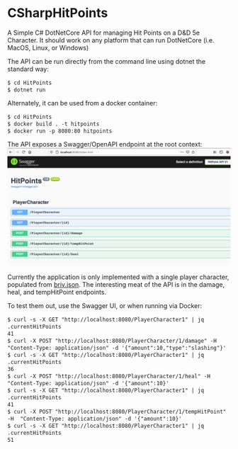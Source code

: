 # CSharpHitPoints
A Simple C# DotNetCore API for managing Hit Points on a D&D 5e Character. It should work on any platform that can run DotNetCore (i.e. MacOS, Linux, or Windows)

The API can be run directly from the command line using dotnet the standard way:

``` shell
$ cd HitPoints
$ dotnet run
```

Alternately, it can be used from a docker container:

``` shell
$ cd HitPoints
$ docker build . -t hitpoints
$ docker run -p 8080:80 hitpoints
```

The API exposes a Swagger/OpenAPI endpoint at the root context:
![](doc/swagger.png)

Currently the application is only implemented with a single player character, populated from [briv.json](HitPoints/briv.json). The interesting meat of the API is in the damage, heal, and tempHitPoint endpoints. 

To test them out, use the Swagger UI, or when running via Docker:
```
$ curl -s -X GET "http://localhost:8080/PlayerCharacter1" | jq .currentHitPoints
41
$ curl -X POST "http://localhost:8080/PlayerCharacter/1/damage" -H  "Content-Type: application/json" -d '{"amount":10,"type":"slashing"}'
$ curl -s -X GET "http://localhost:8080/PlayerCharacter1" | jq .currentHitPoints
36
$ curl -X POST "http://localhost:8080/PlayerCharacter/1/heal" -H  "Content-Type: application/json" -d '{"amount":10}'
$ curl -s -X GET "http://localhost:8080/PlayerCharacter1" | jq .currentHitPoints
41
$ curl -X POST "http://localhost:8080/PlayerCharacter/1/tempHitPoint" -H  "Content-Type: application/json" -d '{"amount":10}'
$ curl -s -X GET "http://localhost:8080/PlayerCharacter1" | jq .currentHitPoints
51
```
